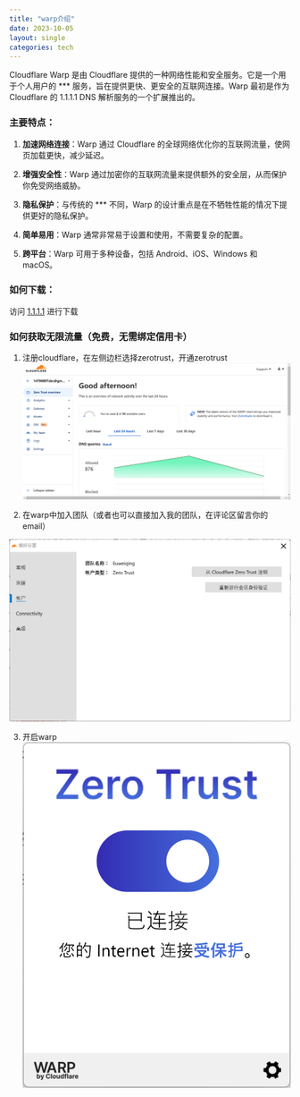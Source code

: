 ```yaml
---
title: "warp介绍"
date: 2023-10-05
layout: single
categories: tech
---
```


Cloudflare Warp 是由 Cloudflare 提供的一种网络性能和安全服务。它是一个用于个人用户的 *** 服务，旨在提供更快、更安全的互联网连接。Warp 最初是作为 Cloudflare 的 1.1.1.1 DNS 解析服务的一个扩展推出的。

### 主要特点：

1. **加速网络连接**：Warp 通过 Cloudflare 的全球网络优化你的互联网流量，使网页加载更快，减少延迟。
  
2. **增强安全性**：Warp 通过加密你的互联网流量来提供额外的安全层，从而保护你免受网络威胁。

3. **隐私保护**：与传统的 *** 不同，Warp 的设计重点是在不牺牲性能的情况下提供更好的隐私保护。

4. **简单易用**：Warp 通常非常易于设置和使用，不需要复杂的配置。

5. **跨平台**：Warp 可用于多种设备，包括 Android、iOS、Windows 和 macOS。

### 如何下载：

访问 [1.1.1.1](https://1.1.1.1/) 进行下载

### 如何获取无限流量（免费，无需绑定信用卡）

1. 注册cloudflare，在左侧边栏选择zerotrust，开通zerotrust
![join zerotrust](/assets/images/warp/image-2.png)

2. 在warp中加入团队（或者也可以直接加入我的团队，在评论区留言你的email）

![team](/assets/images/warp/image.png)

3. 开启warp
![success](/assets/images/warp/image-1.png)



